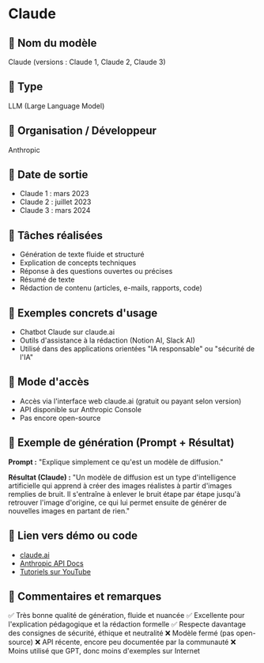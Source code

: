 # Claude

## 🔹 Nom du modèle
Claude (versions : Claude 1, Claude 2, Claude 3)

## 🔹 Type
LLM (Large Language Model)

## 🔹 Organisation / Développeur
Anthropic

## 🔹 Date de sortie
- Claude 1 : mars 2023
- Claude 2 : juillet 2023
- Claude 3 : mars 2024

## 🔹 Tâches réalisées
- Génération de texte fluide et structuré
- Explication de concepts techniques
- Réponse à des questions ouvertes ou précises
- Résumé de texte
- Rédaction de contenu (articles, e-mails, rapports, code)

## 🔹 Exemples concrets d'usage
- Chatbot Claude sur claude.ai
- Outils d'assistance à la rédaction (Notion AI, Slack AI)
- Utilisé dans des applications orientées "IA responsable" ou "sécurité de l'IA"

## 🔹 Mode d'accès
- Accès via l'interface web claude.ai (gratuit ou payant selon version)
- API disponible sur Anthropic Console
- Pas encore open-source

## 🔹 Exemple de génération (Prompt + Résultat)
**Prompt :**
"Explique simplement ce qu'est un modèle de diffusion."

**Résultat (Claude) :**
"Un modèle de diffusion est un type d'intelligence artificielle qui apprend à créer des images réalistes à partir d'images remplies de bruit. Il s'entraîne à enlever le bruit étape par étape jusqu'à retrouver l'image d'origine, ce qui lui permet ensuite de générer de nouvelles images en partant de rien."

## 🔹 Lien vers démo ou code
- [claude.ai](https://claude.ai)
- [Anthropic API Docs](https://docs.anthropic.com/claude)
- [Tutoriels sur YouTube](https://www.youtube.com/results?search_query=claude+anthropic+tutorial)

## 🔹 Commentaires et remarques
✅ Très bonne qualité de génération, fluide et nuancée
✅ Excellente pour l'explication pédagogique et la rédaction formelle
✅ Respecte davantage des consignes de sécurité, éthique et neutralité
❌ Modèle fermé (pas open-source)
❌ API récente, encore peu documentée par la communauté
❌ Moins utilisé que GPT, donc moins d'exemples sur Internet 